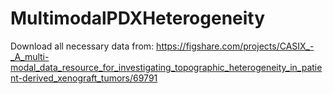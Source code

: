 # MultimodalPDXHeterogeneity

Download all necessary data from: https://figshare.com/projects/CASIX_-_A_multi-modal_data_resource_for_investigating_topographic_heterogeneity_in_patient-derived_xenograft_tumors/69791
